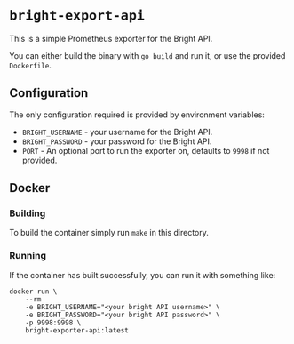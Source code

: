 # `bright-export-api`

This is a simple Prometheus exporter for the Bright API.

You can either build the binary with `go build` and run it, or use the provided `Dockerfile`.

## Configuration

The only configuration required is provided by environment variables:

* `BRIGHT_USERNAME` - your username for the Bright API.
* `BRIGHT_PASSWORD` - your password for the Bright API.
* `PORT` - An optional port to run the exporter on, defaults to `9998` if not provided.

## Docker

### Building

To build the container simply run `make` in this directory.

### Running

If the container has built successfully, you can run it with something like:

    docker run \
        --rm 
        -e BRIGHT_USERNAME="<your bright API username>" \
        -e BRIGHT_PASSWORD="<your bright API password>" \
        -p 9998:9998 \
        bright-exporter-api:latest